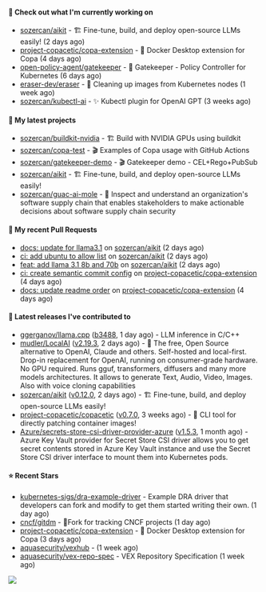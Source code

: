 #### 👷 Check out what I'm currently working on

- [sozercan/aikit](https://github.com/sozercan/aikit) - 🏗️ Fine-tune, build, and deploy open-source LLMs easily! (2 days ago)
- [project-copacetic/copa-extension](https://github.com/project-copacetic/copa-extension) - 🐳 Docker Desktop extension for Copa (4 days ago)
- [open-policy-agent/gatekeeper](https://github.com/open-policy-agent/gatekeeper) - 🐊 Gatekeeper - Policy Controller for Kubernetes (6 days ago)
- [eraser-dev/eraser](https://github.com/eraser-dev/eraser) - 🧹 Cleaning up images from Kubernetes nodes (1 week ago)
- [sozercan/kubectl-ai](https://github.com/sozercan/kubectl-ai) - ✨ Kubectl plugin for OpenAI GPT (3 weeks ago)

#### 🌱 My latest projects

- [sozercan/buildkit-nvidia](https://github.com/sozercan/buildkit-nvidia) - 🏗️ Build with NVIDIA GPUs using buildkit
- [sozercan/copa-test](https://github.com/sozercan/copa-test) - 🎬 Examples of Copa usage with GitHub Actions
- [sozercan/gatekeeper-demo](https://github.com/sozercan/gatekeeper-demo) - 🎬 Gatekeeper demo - CEL&#43;Rego&#43;PubSub
- [sozercan/aikit](https://github.com/sozercan/aikit) - 🏗️ Fine-tune, build, and deploy open-source LLMs easily!
- [sozercan/guac-ai-mole](https://github.com/sozercan/guac-ai-mole) - 🥑 Inspect and understand an organization&#39;s software supply chain that enables stakeholders to make actionable decisions about software supply chain security

#### 🔨 My recent Pull Requests

- [docs: update for llama3.1](https://github.com/sozercan/aikit/pull/349) on [sozercan/aikit](https://github.com/sozercan/aikit) (2 days ago)
- [ci: add ubuntu to allow list](https://github.com/sozercan/aikit/pull/348) on [sozercan/aikit](https://github.com/sozercan/aikit) (2 days ago)
- [feat: add llama 3.1 8b and 70b](https://github.com/sozercan/aikit/pull/344) on [sozercan/aikit](https://github.com/sozercan/aikit) (2 days ago)
- [ci: create semantic commit config](https://github.com/project-copacetic/copa-extension/pull/30) on [project-copacetic/copa-extension](https://github.com/project-copacetic/copa-extension) (4 days ago)
- [docs: update readme order](https://github.com/project-copacetic/copa-extension/pull/29) on [project-copacetic/copa-extension](https://github.com/project-copacetic/copa-extension) (4 days ago)

#### 🚀 Latest releases I've contributed to

- [ggerganov/llama.cpp](https://github.com/ggerganov/llama.cpp) ([b3488](https://github.com/ggerganov/llama.cpp/releases/tag/b3488), 1 day ago) - LLM inference in C/C&#43;&#43;
- [mudler/LocalAI](https://github.com/mudler/LocalAI) ([v2.19.3](https://github.com/mudler/LocalAI/releases/tag/v2.19.3), 2 days ago) - :robot: The free, Open Source alternative to OpenAI, Claude and others. Self-hosted and local-first. Drop-in replacement for OpenAI,  running on consumer-grade hardware. No GPU required. Runs gguf, transformers, diffusers and many more models architectures. It allows to generate Text, Audio, Video, Images. Also with voice cloning capabilities
- [sozercan/aikit](https://github.com/sozercan/aikit) ([v0.12.0](https://github.com/sozercan/aikit/releases/tag/v0.12.0), 2 days ago) - 🏗️ Fine-tune, build, and deploy open-source LLMs easily!
- [project-copacetic/copacetic](https://github.com/project-copacetic/copacetic) ([v0.7.0](https://github.com/project-copacetic/copacetic/releases/tag/v0.7.0), 3 weeks ago) - 🧵 CLI tool for directly patching container images!
- [Azure/secrets-store-csi-driver-provider-azure](https://github.com/Azure/secrets-store-csi-driver-provider-azure) ([v1.5.3](https://github.com/Azure/secrets-store-csi-driver-provider-azure/releases/tag/v1.5.3), 1 month ago) - Azure Key Vault provider for Secret Store CSI driver allows you to get secret contents stored in Azure Key Vault instance and use the Secret Store CSI driver interface to mount them into Kubernetes pods.

#### ⭐ Recent Stars

- [kubernetes-sigs/dra-example-driver](https://github.com/kubernetes-sigs/dra-example-driver) - Example DRA driver that developers can fork and modify to get them started writing their own. (1 day ago)
- [cncf/gitdm](https://github.com/cncf/gitdm) - 📜Fork for tracking CNCF projects (1 day ago)
- [project-copacetic/copa-extension](https://github.com/project-copacetic/copa-extension) - 🐳 Docker Desktop extension for Copa (3 days ago)
- [aquasecurity/vexhub](https://github.com/aquasecurity/vexhub) -  (1 week ago)
- [aquasecurity/vex-repo-spec](https://github.com/aquasecurity/vex-repo-spec) - VEX Repository Specification (1 week ago)

![](https://github-readme-stats.vercel.app/api?username=sozercan&theme=vision-friendly-dark&hide_border=false&include_all_commits=true&count_private=true)
